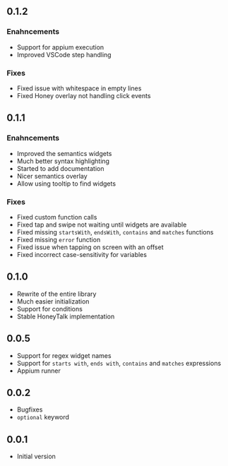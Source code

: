 ## 0.1.2

### Enahncements

- Support for appium execution
- Improved VSCode step handling

### Fixes

- Fixed issue with whitespace in empty lines
- Fixed Honey overlay not handling click events

## 0.1.1

### Enahncements

- Improved the semantics widgets
- Much better syntax highlighting
- Started to add documentation
- Nicer semantics overlay
- Allow using tooltip to find widgets

### Fixes

- Fixed custom function calls
- Fixed tap and swipe not waiting until widgets are available
- Fixed missing `startsWith`, `endsWith`, `contains` and `matches` functions
- Fixed missing `error` function
- Fixed issue when tapping on screen with an offset
- Fixed incorrect case-sensitivity for variables

## 0.1.0

- Rewrite of the entire library
- Much easier initialization
- Support for conditions
- Stable HoneyTalk implementation

## 0.0.5

- Support for regex widget names
- Support for `starts with`, `ends with`, `contains` and `matches` expressions
- Appium runner

## 0.0.2

- Bugfixes
- `optional` keyword

## 0.0.1

- Initial version

